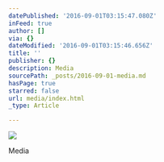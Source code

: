```yaml
---
datePublished: '2016-09-01T03:15:47.080Z'
inFeed: true
author: []
via: {}
dateModified: '2016-09-01T03:15:46.656Z'
title: ''
publisher: {}
description: Media
sourcePath: _posts/2016-09-01-media.md
hasPage: true
starred: false
url: media/index.html
_type: Article

---
```

![](https://the-grid-user-content.s3-us-west-2.amazonaws.com/93d30396-d3e8-42be-b962-0d48a554f694.jpg)

Media